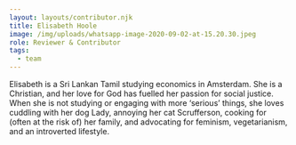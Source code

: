 ```yaml
---
layout: layouts/contributor.njk
title: Elisabeth Hoole
image: /img/uploads/whatsapp-image-2020-09-02-at-15.20.30.jpeg
role: Reviewer & Contributor
tags:
  - team
---
```

Elisabeth is a Sri Lankan Tamil studying economics in Amsterdam. She is a Christian, and her love for God has fuelled her passion for social justice. When she is not studying or engaging with more ‘serious’ things, she loves cuddling with her dog Lady, annoying her cat Scrufferson, cooking for (often at the risk of) her family, and advocating for feminism, vegetarianism, and an introverted lifestyle.
